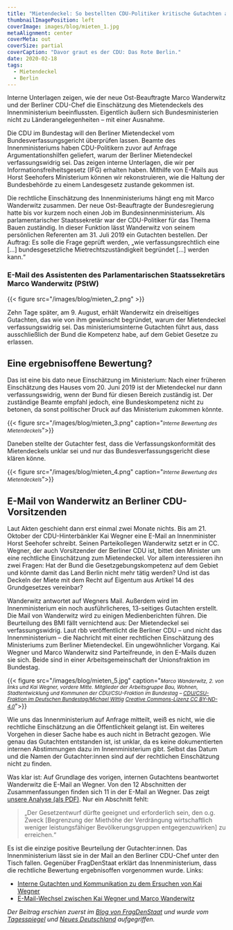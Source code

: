 ```yaml
---
title: "Mietendeckel: So bestellten CDU-Politiker kritische Gutachten aus dem Innenministerium"
thumbnailImagePosition: left
coverImage: images/blog/mieten_1.jpg
metaAlignment: center
coverMeta: out
coverSize: partial
coverCaption: "Davor graut es der CDU: Das Rote Berlin."
date: 2020-02-18
tags:
  - Mietendeckel
  - Berlin
---
```


Interne Unterlagen zeigen, wie der neue Ost-Beauftragte Marco Wanderwitz und der Berliner CDU-Chef die Einschätzung des Mietendeckels des Innenministerium beeinflussten. Eigentlich äußern sich Bundesministerien nicht zu Länderangelegenheiten – mit einer Ausnahme.

<!--more-->

Die CDU im Bundestag will den Berliner Mietendeckel vom Bundesverfassungsgericht überprüfen lassen. Beamte des Innenministeriums haben CDU-Politikern zuvor auf Anfrage Argumentationshilfen geliefert, warum der Berliner Mietendeckel verfassungswidrig sei. Das zeigen interne Unterlagen, die wir per Informationsfreiheitsgesetz (IFG) erhalten haben. Mithilfe von E-Mails aus Horst Seehofers Ministerium können wir rekonstruieren, wie die Haltung der Bundesbehörde zu einem Landesgesetz zustande gekommen ist.

Die rechtliche Einschätzung des Innenministeriums hängt eng mit Marco Wanderwitz zusammen. Der neue Ost-Beauftragte der Bundesregierung hatte bis vor kurzem noch einen Job im Bundesinnenministerium. Als parlamentarischer Staatssekretär war der CDU-Politiker für das Thema Bauen zuständig. In dieser Funktion lässt Wanderwitz von seinem persönlichen Referenten am 31. Juli 2019 ein Gutachten bestellen. Der Auftrag: Es solle die Frage geprüft werden, „wie verfassungsrechtlich eine […] bundesgesetzliche Mietrechtszuständigkeit begründet […] werden kann.“

### E-Mail des Assistenten des Parlamentarischen Staatssekretärs Marco Wanderwitz (PStW)

{{< figure src="/images/blog/mieten_2.png" >}}

Zehn Tage später, am 9. August, erhält Wanderwitz ein dreiseitiges Gutachten, das wie von ihm gewünscht begründet, warum der Mietendeckel verfassungswidrig sei. Das ministeriumsinterne Gutachten führt aus, dass ausschließlich der Bund die Kompetenz habe, auf dem Gebiet Gesetze zu erlassen.

## Eine ergebnisoffene Bewertung?

Das ist eine bis dato neue Einschätzung im Ministerium: Nach einer früheren Einschätzung des Hauses vom 20. Juni 2019 ist der Mietendeckel nur dann verfassungswidrig, wenn der Bund für diesen Bereich zuständig ist. Der zuständige Beamte empfahl jedoch, eine Bundeskompetenz nicht zu betonen, da sonst politischer Druck auf das Ministerium zukommen könnte.

{{< figure src="/images/blog/mieten_3.png" caption="<small>*Interne Bewertung des Mietendeckels*</small>">}}

Daneben stellte der Gutachter fest, dass die Verfassungskonformität des Mietendeckels unklar sei und nur das Bundesverfassungsgericht diese klären könne.

{{< figure src="/images/blog/mieten_4.png" caption="<small>*Interne Bewertung des Mietendeckels*</small>">}}

## E-Mail von Wanderwitz an Berliner CDU-Vorsitzenden

Laut Akten geschieht dann erst einmal zwei Monate nichts. Bis am 21. Oktober der CDU-Hinterbänkler Kai Wegner eine E-Mail an Innenminister Horst Seehofer schreibt. Seinen Parteikollegen Wanderwitz setzt er in CC. Wegner, der auch Vorsitzender der Berliner CDU ist, bittet den Minister um eine rechtliche Einschätzung zum Mietendeckel. Vor allem interessieren ihn zwei Fragen: Hat der Bund die Gesetzgebungskompetenz auf dem Gebiet und könnte damit das Land Berlin nicht mehr tätig werden? Und ist das Deckeln der Miete mit dem Recht auf Eigentum aus Artikel 14 des Grundgesetzes vereinbar?

Wanderwitz antwortet auf Wegners Mail. Außerdem wird im Innenministerium ein noch ausführlicheres, 13-seitiges Gutachten erstellt. Die Mail von Wanderwitz wird zu einigen Medienberichten führen. Die Beurteilung des BMI fällt vernichtend aus: Der Mietendeckel sei verfassungswidrig. Laut rbb veröffentlicht die Berliner CDU – und nicht das Innenministerium – die Nachricht mit einer rechtlichen Einschätzung des Ministeriums zum Berliner Mietendeckel. Ein ungewöhnlicher Vorgang. Kai Wegner und Marco Wanderwitz sind Parteifreunde, in den E-Mails duzen sie sich. Beide sind in einer Arbeitsgemeinschaft der Unionsfraktion im Bundestag.

{{< figure src="/images/blog/mieten_5.jpg" caption="<small>*Marco Wanderwitz, 2. von links und Kai Wegner, vordere Mitte. Mitglieder der Arbeitsgruppe Bau, Wohnen, Stadtentwicklung und Kommunen der CDU/CSU-Fraktion im Bundestag –* [*CDU/CSU-Fraktion im Deutschen Bundestag/Michael Wittig*](https://www.cducsu.de/fraktion/ag-bau-wohnen-stadtentwicklung-und-kommunen) [*Creative Commons-Lizenz CC BY-ND-4.0*](https://creativecommons.org/licenses/by-nd/4.0/)</small>">}}

Wie uns das Innenministerium auf Anfrage mitteilt, weiß es nicht, wie die rechtliche Einschätzung an die Öffentlichkeit gelangt ist. Ein weiteres Vorgehen in dieser Sache habe es auch nicht in Betracht gezogen. Wie genau das Gutachten entstanden ist, ist unklar, da es keine dokumentierten internen Abstimmungen dazu im Innenministerium gibt. Selbst das Datum und die Namen der Gutachter:innen sind auf der rechtlichen Einschätzung nicht zu finden.

Was klar ist: Auf Grundlage des vorigen, internen Gutachtens beantwortet Wanderwitz die E-Mail an Wegner. Von den 12 Abschnitten der Zusammenfassungen finden sich 11 in der E-Mail an Wegner. Das zeigt [unsere Analyse (als PDF)](https://data.jfilter.de/ifg/2020/mietendeckel/vergleich_schlussfolgerungen.pdf). Nur ein Abschnitt fehlt:

> „Der Gesetzentwurf dürfte geeignet und erforderlich sein, den o.g. Zweck [Begrenzung der Miethöhe der Verdrängung wirtschaftlich weniger leistungsfähiger Bevölkerungsgruppen entgegenzuwirken] zu erreichen.“

Es ist die einzige positive Beurteilung der Gutachter:innen. Das Innenministerium lässt sie in der Mail an den Berliner CDU-Chef unter den Tisch fallen. Gegenüber FragDenStaat erklärt das Innenministerium, dass die rechtliche Bewertung ergebnisoffen vorgenommen wurde.
Links:

- [Interne Gutachten und Kommunikation zu dem Ersuchen von Kai Wegner](https://fragdenstaat.de/anfrage/interne-kommunikation-zu-rechtliche-einschatzung-mietendeckel/#nachricht-461664)
- [E-Mail-Wechsel zwischen Kai Wegner und Marco Wanderwitz](https://fragdenstaat.de/dokumente/3298-beauftragung-verfassungsrechtliche-bewertung-mietendeckel/)

_Der Beitrag erschien zuerst im [Blog von FragDenStaat](https://fragdenstaat.de/blog/2020/02/18/mietendeckel-berlin-gutachten/) und wurde vom [Tagesspiegel](https://www.tagesspiegel.de/berlin/gutachten-zum-mietendeckel-kai-wegner-bat-parteifreund-um-einschaetzung-zum-mietengesetz/25563262.html) und [Neues Deutschland](https://www.neues-deutschland.de/artikel/1133130.cdu-aufregung-um-mietendeckel-korrespondenz.html) aufgegriffen._

